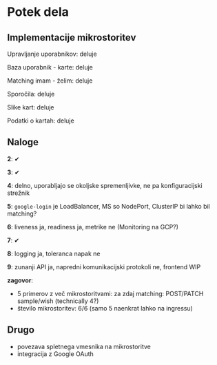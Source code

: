 # Potek dela

## Implementacije mikrostoritev

Upravljanje uporabnikov: deluje

Baza uporabnik - karte: deluje

Matching imam - želim: deluje

Sporočila: deluje

Slike kart: deluje

Podatki o kartah: deluje

## Naloge

**2**: ✔

**3**: ✔

**4**: delno, uporabljajo se okoljske spremenljivke, ne pa konfiguracijski strežnik

**5**: `google-login` je LoadBalancer, MS so NodePort, ClusterIP bi lahko bil matching?

**6**: liveness ja, readiness ja, metrike ne (Monitoring na GCP?)

**7**: ✔

**8**: logging ja, toleranca napak ne

**9**: zunanji API ja, napredni komunikacijski protokoli ne, frontend WIP

**zagovor**:

- 5 primerov z več mikrostoritvami: za zdaj matching: POST/PATCH sample/wish (technically 4?)
- število mikrostoritev: 6/6 (samo 5 naenkrat lahko na ingressu)

## Drugo

- povezava spletnega vmesnika na mikrostoritve
- integracija z Google OAuth
